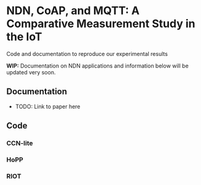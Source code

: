 # NDN, CoAP, and MQTT: A Comparative Measurement Study in the IoT
Code and documentation to reproduce our experimental results

**WIP:** Documentation on NDN applications and information below will be updated very soon.

## Documentation
- TODO: Link to paper here

## Code

### CCN-lite

### HoPP

### RIOT
